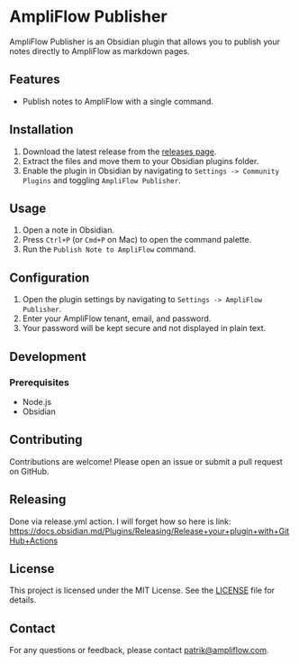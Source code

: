# AmpliFlow Publisher

AmpliFlow Publisher is an Obsidian plugin that allows you to publish your notes directly to AmpliFlow as markdown pages.

## Features

- Publish notes to AmpliFlow with a single command.

## Installation

1. Download the latest release from the [releases page](https://github.com/your-repo/ampliflow-publisher/releases).
2. Extract the files and move them to your Obsidian plugins folder.
3. Enable the plugin in Obsidian by navigating to `Settings -> Community Plugins` and toggling `AmpliFlow Publisher`.

## Usage

1. Open a note in Obsidian.
2. Press `Ctrl+P` (or `Cmd+P` on Mac) to open the command palette.
3. Run the `Publish Note to AmpliFlow` command.

## Configuration

1. Open the plugin settings by navigating to `Settings -> AmpliFlow Publisher`.
2. Enter your AmpliFlow tenant, email, and password.
3. Your password will be kept secure and not displayed in plain text.

## Development

### Prerequisites

- Node.js
- Obsidian

## Contributing

Contributions are welcome! Please open an issue or submit a pull request on GitHub.

## Releasing

Done via release.yml action. I will forget how so here is link:
https://docs.obsidian.md/Plugins/Releasing/Release+your+plugin+with+GitHub+Actions

## License

This project is licensed under the MIT License. See the [LICENSE](LICENSE) file for details.

## Contact

For any questions or feedback, please contact [patrik@ampliflow.com](mailto:patrik@ampliflow.com).